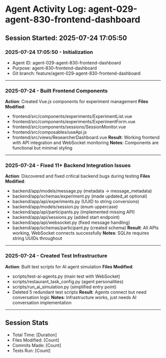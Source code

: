 # Agent Activity Log: agent-029-agent-830-frontend-dashboard

## Session Started: 2025-07-24 17:05:50

### 2025-07-24 17:05:50 - Initialization
- Agent ID: agent-029-agent-830-frontend-dashboard
- Purpose: agent-830-frontend-dashboard
- Git branch: feature/agent-029-agent-830-frontend-dashboard

---

### 2025-07-24 - Built Frontend Components
**Action**: Created Vue.js components for experiment management
**Files Modified**:
- frontend/src/components/experiments/ExperimentList.vue
- frontend/src/components/experiments/ExperimentForm.vue
- frontend/src/components/sessions/SessionMonitor.vue
- frontend/src/composables/useApi.js
- frontend/src/views/ResearcherDashboard.vue
**Result**: Working frontend with API integration and WebSocket monitoring
**Notes**: Components are functional but minimal styling

---

### 2025-07-24 - Fixed 11+ Backend Integration Issues
**Action**: Discovered and fixed critical backend bugs during testing
**Files Modified**:
- backend/app/models/message.py (metadata → message_metadata)
- backend/app/schemas/experiment.py (made updated_at optional)
- backend/app/api/experiments.py (UUID to string conversions)
- backend/app/models/session.py (enum uppercase)
- backend/app/api/participants.py (implemented missing API)
- backend/app/api/sessions.py (added start endpoint)
- backend/app/api/websocket.py (fixed message handling)
- backend/app/schemas/participant.py (created schema)
**Result**: All APIs working, WebSocket connects successfully
**Notes**: SQLite requires string UUIDs throughout

---

### 2025-07-24 - Created Test Infrastructure
**Action**: Built test scripts for AI agent simulation
**Files Modified**:
- scripts/test-ai-agents.py (main test with WebSocket)
- scripts/restaurant_task_config.py (agent personalities)
- scripts/run_ai_simulation.py (simplified entry point)
- Deleted 5 redundant test scripts
**Result**: Agents connect but need conversation logic
**Notes**: Infrastructure works, just needs AI conversation implementation

---

## Session Stats
- Total Time: [Duration]
- Files Modified: [Count]
- Commits Made: [Count]
- Tests Run: [Count]